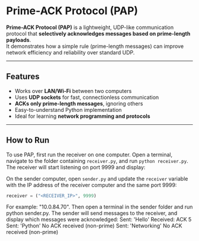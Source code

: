 # Prime-ACK Protocol (PAP)

**Prime-ACK Protocol (PAP)** is a lightweight, UDP-like communication protocol that **selectively acknowledges messages based on prime-length payloads**.  
It demonstrates how a simple rule (prime-length messages) can improve network efficiency and reliability over standard UDP.

---

## Features
- Works over **LAN/Wi-Fi** between two computers  
- Uses **UDP sockets** for fast, connectionless communication  
- **ACKs only prime-length messages**, ignoring others  
- Easy-to-understand Python implementation  
- Ideal for learning **network programming and protocols**  

---

## How to Run

To use PAP, first run the receiver on one computer. Open a terminal, navigate to the folder containing `receiver.py`, and run `python receiver.py`. The receiver will start listening on port 9999 and display:


On the sender computer, open `sender.py` and update the `receiver` variable with the IP address of the receiver computer and the same port 9999:

```python
receiver = ("<RECEIVER_IP>", 9999)
```
For example: "10.0.84.70". Then open a terminal in the sender folder and run python sender.py. The sender will send messages to the receiver, and display which messages were acknowledged:
Sent: 'Hello'
Received: ACK 5
Sent: 'Python'
No ACK received (non-prime)
Sent: 'Networking'
No ACK received (non-prime)
